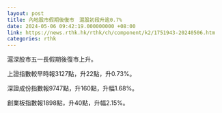 ```yaml
---
layout: post
title: 內地股市假期後復市　滬股初段升逾0.7%
date: 2024-05-06 09:42:19.000000000 +08:00
link: https://news.rthk.hk/rthk/ch/component/k2/1751943-20240506.htm
categories: rthk
---
```


滬深股市五一長假期後復市上升。

上證指數較早時報3127點，升22點，升0.73%。

深證成份指數報9747點，升160點，升幅1.68%。

創業板指數報1898點，升40點，升幅2.15%。
